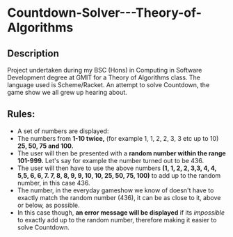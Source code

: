 # Countdown-Solver---Theory-of-Algorithms

## Description
Project undertaken during my BSC (Hons) in Computing in Software Development degree at GMIT for a Theory of Algorithms class.
The language used is Scheme/Racket.
An attempt to solve Countdown, the game show we all grew up hearing about.

## Rules:
* A set of numbers are displayed:
* The numbers from **1-10 twice,** (for example 1, 1, 2, 2, 3, 3 etc up to 10) **25, 50, 75 and 100.**
* The user will then be presented with a **random number within the range 101-999.** Let's say for example the number turned out to be 436.
* The user will then have to use the above numbers **(1, 1, 2, 2, 3,3, 4, 4, 5,5, 6, 6, 7. 7, 8, 8, 9, 9, 10, 10, 25, 50, 75, 100)** to add up to the random number, in this case 436.
* The number, in the everyday gameshow we know of doesn't have to exactly match the random number (436), it can be as close to it, above or below, as possible.
* In this case though, **an error message will be displayed** if its *impossible* to exactly add up to the random number, therefore making it easier to solve Countdown.
